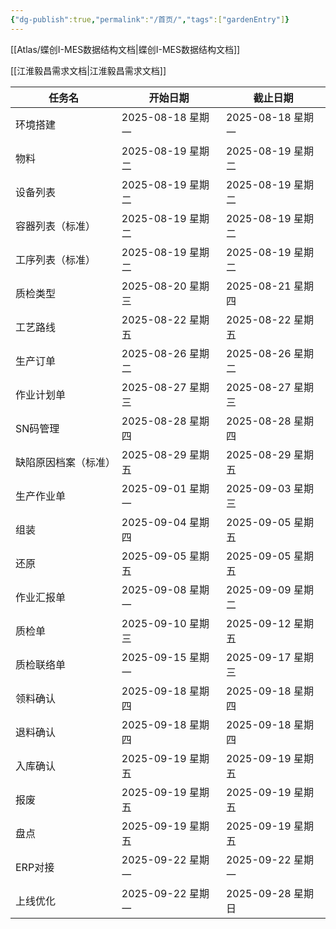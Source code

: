 ```yaml
---
{"dg-publish":true,"permalink":"/首页/","tags":["gardenEntry"]}
---
```



 [[Atlas/蝶创I-MES数据结构文档\|蝶创I-MES数据结构文档]]

 [[江淮毅昌需求文档\|江淮毅昌需求文档]]

|任务名|开始日期|截止日期|
|---|---|---|
|环境搭建|2025-08-18 星期一|2025-08-18 星期一|
|物料|2025-08-19 星期二|2025-08-19 星期二|
|设备列表|2025-08-19 星期二|2025-08-19 星期二|
|容器列表（标准）|2025-08-19 星期二|2025-08-19 星期二|
|工序列表（标准）|2025-08-19 星期二|2025-08-19 星期二|
|质检类型|2025-08-20 星期三|2025-08-21 星期四|
|工艺路线|2025-08-22 星期五|2025-08-22 星期五|
|生产订单|2025-08-26 星期二|2025-08-26 星期二|
|作业计划单|2025-08-27 星期三|2025-08-27 星期三|
|SN码管理|2025-08-28 星期四|2025-08-28 星期四|
|缺陷原因档案（标准）|2025-08-29 星期五|2025-08-29 星期五|
|生产作业单|2025-09-01 星期一|2025-09-03 星期三|
|组装|2025-09-04 星期四|2025-09-05 星期五|
|还原|2025-09-05 星期五|2025-09-05 星期五|
|作业汇报单|2025-09-08 星期一|2025-09-09 星期二|
|质检单|2025-09-10 星期三|2025-09-12 星期五|
|质检联络单|2025-09-15 星期一|2025-09-17 星期三|
|领料确认|2025-09-18 星期四|2025-09-18 星期四|
|退料确认|2025-09-18 星期四|2025-09-18 星期四|
|入库确认|2025-09-19 星期五|2025-09-19 星期五|
|报废|2025-09-19 星期五|2025-09-19 星期五|
|盘点|2025-09-19 星期五|2025-09-19 星期五|
|ERP对接|2025-09-22 星期一|2025-09-22 星期一|
|上线优化|2025-09-22 星期一|2025-09-28 星期日|